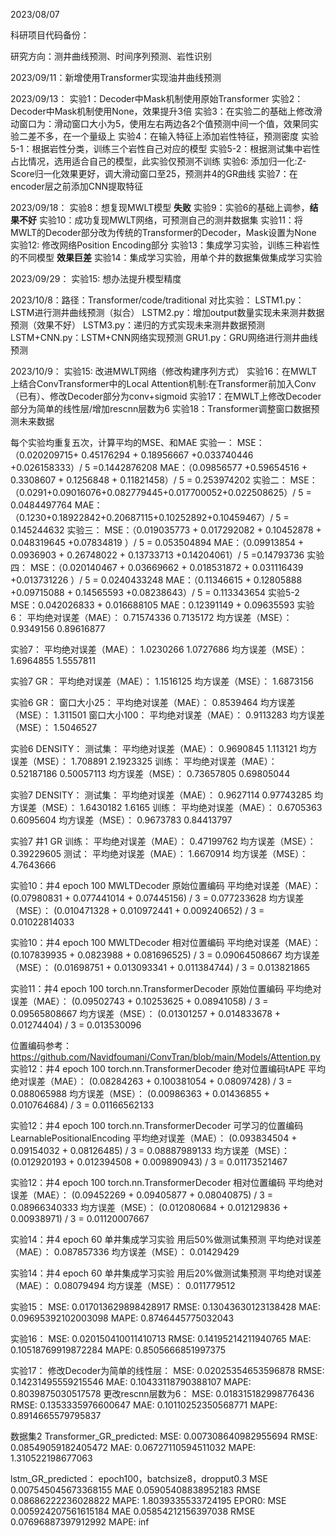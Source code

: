 2023/08/07

科研项目代码备份：

研究方向：测井曲线预测、时间序列预测、岩性识别

2023/09/11：新增使用Transformer实现油井曲线预测

2023/09/13：
实验1：Decoder中Mask机制使用原始Transformer
实验2：Decoder中Mask机制使用None，效果提升3倍
实验3：在实验二的基础上修改滑动窗口为：滑动窗口大小为5，使用左右两边各2个值预测中间一个值，效果同实验二差不多，在一个量级上
实验4：在输入特征上添加岩性特征，预测密度
实验5-1：根据岩性分类，训练三个岩性自己对应的模型
实验5-2：根据测试集中岩性占比情况，选用适合自己的模型，此实验仅预测不训练
实验6: 添加归一化:Z-Score归一化效果更好，调大滑动窗口至25，预测井4的GR曲线
实验7：在encoder层之前添加CNN提取特征

2023/09/18：
实验8：想复现MWLT模型 **失败**
实验9：实验6的基础上调参，**结果不好**
实验10：成功复现MWLT网络，可预测自己的测井数据集
实验11：将MWLT的Decoder部分改为传统的Transformer的Decoder，Mask设置为None
实验12: 修改网络Position Encoding部分
实验13：集成学习实验，训练三种岩性的不同模型  **效果巨差**
实验14：集成学习实验，用单个井的数据集做集成学习实验

2023/09/29：
实验15: 想办法提升模型精度

2023/10/8：路径：Transformer/code/traditional
对比实验：
LSTM1.py：LSTM进行测井曲线预测（拟合）
LSTM2.py：增加output数量实现未来测井数据预测（效果不好）
LSTM3.py：递归的方式实现未来测井数据预测
LSTM+CNN.py：LSTM+CNN网络实现预测
GRU1.py：GRU网络进行测井曲线预测

2023/10/9：
实验15: 改进MWLT网络（修改构建序列方式）
实验16：在MWLT上结合ConvTransformer中的Local Attention机制:在Transformer前加入Conv（已有）、修改Decoder部分为conv+sigmoid
实验17：在MWLT上修改Decoder部分为简单的线性层/增加rescnn层数为6
实验18：Transformer调整窗口数据预测未来数据




每个实验均重复五次，计算平均的MSE、和MAE
实验一：
MSE：（0.020209715+ 0.45176294 + 0.18956667 +0.033740446 +0.026158333）/ 5 =0.1442876208
MAE：（0.09856577 +0.59654516 + 0.3308607 + 0.1256848 + 0.11821458）/ 5 = 0.253974202
实验二：
MSE：（0.0291+0.09016076+0.082779445+0.017700052+0.022508625）/ 5 = 0.0484497764
MAE：（0.1230+0.18922842+0.20687115+0.10252892+0.10459467）/ 5 = 0.145244632
实验三：
MSE：（0.019035773 + 0.017292082 + 0.10452878 + 0.048319645 +0.07834819 ）/ 5 = 0.053504894
MAE：（0.09913854 + 0.0936903 + 0.26748022 + 0.13733713 +0.14204061）/ 5 =0.14793736
实验四：
MSE：（0.020140467 + 0.03669662 + 0.018531872 + 0.031116439 +0.013731226 ）/ 5 = 0.0240433248
MAE：（0.11346615 + 0.12805888 +0.09715088 + 0.14565593 +0.08238643）/ 5 = 0.113343654
实验5-2
MSE：0.042026833 + 0.016688105
MAE：0.12391149 + 0.09635593
实验6：
平均绝对误差（MAE）： 0.71574336   0.7135172
均方误差（MSE）： 0.9349156  0.89616877

实验7：
平均绝对误差（MAE）： 1.0230266  1.0727686
均方误差（MSE）： 1.6964855  1.5557811
 
实验7 GR：
平均绝对误差（MAE）： 1.1516125
均方误差（MSE）： 1.6873156

实验6 GR：
窗口大小25：
平均绝对误差（MAE）： 0.8539464 
均方误差（MSE）： 1.311501
窗口大小100：
平均绝对误差（MAE）： 0.9113283
均方误差（MSE）： 1.5046527

实验6 DENSITY：
测试集：
平均绝对误差（MAE）： 0.9690845  1.113121
均方误差（MSE）： 1.708891  2.1923325
训练：
平均绝对误差（MAE）： 0.52187186  0.50057113
均方误差（MSE）： 0.73657805  0.69805044

实验7 DENSITY：
测试集：
平均绝对误差（MAE）： 0.9627114  0.97743285
均方误差（MSE）： 1.6430182  1.6165
训练：
平均绝对误差（MAE）： 0.6705363  0.6095604
均方误差（MSE）： 0.9673783  0.84413797

实验7 井1 GR
训练：
平均绝对误差（MAE）： 0.47199762
均方误差（MSE）： 0.39229605
测试：
平均绝对误差（MAE）： 1.6670914
均方误差（MSE）： 4.7643666

实验10：井4  epoch 100   MWLTDecoder  原始位置编码
平均绝对误差（MAE）： (0.07980831 + 0.077441014 + 0.07445156) / 3 = 0.077233628
均方误差（MSE）： (0.010471328 + 0.010972441 + 0.009240652) / 3 = 0.01022814033

实验10：井4  epoch 100   MWLTDecoder  相对位置编码
平均绝对误差（MAE）： (0.107839935 + 0.0823988 + 0.081696525) / 3 = 0.09064508667
均方误差（MSE）： (0.01698751 + 0.013093341 + 0.011384744) / 3 = 0.013821865

实验11：井4  epoch 100   torch.nn.TransformerDecoder 原始位置编码
平均绝对误差（MAE）： (0.09502743 + 0.10253625 + 0.08941058) / 3 = 0.09565808667
均方误差（MSE）： (0.01301257 + 0.014833678 + 0.01274404) / 3 = 0.013530096

位置编码参考：https://github.com/Navidfoumani/ConvTran/blob/main/Models/Attention.py
实验12：井4 epoch 100  torch.nn.TransformerDecoder  绝对位置编码tAPE
平均绝对误差（MAE）： (0.08284263 + 0.100381054 + 0.08097428) / 3 = 0.088065988
均方误差（MSE）： (0.00986363 + 0.01436855 + 0.010764684) / 3 = 0.01166562133

实验12：井4 epoch 100  torch.nn.TransformerDecoder  可学习的位置编码LearnablePositionalEncoding
平均绝对误差（MAE）： (0.093834504 + 0.09154032 + 0.08126485) / 3 = 0.08887989133
均方误差（MSE）： (0.012920193 + 0.012394508 + 0.009890943) / 3 = 0.01173521467

实验12：井4 epoch 100  torch.nn.TransformerDecoder  相对位置编码
平均绝对误差（MAE）： (0.09452269 + 0.09405877 + 0.08040875) / 3 = 0.08966340333
均方误差（MSE）： (0.012080684 + 0.012129836 + 0.00938971) / 3 = 0.01120007667

实验14：井4 epoch 60 单井集成学习实验   用后50%做测试集预测
平均绝对误差（MAE）： 0.087857336
均方误差（MSE）： 0.01429429

实验14：井4 epoch 60 单井集成学习实验   用后20%做测试集预测
平均绝对误差（MAE）： 0.08079494
均方误差（MSE）： 0.011779512

实验15：
MSE: 0.017013629898428917
RMSE: 0.13043630123138428
MAE: 0.09695392102003098
MAPE: 0.8746445775032043

实验16：
MSE: 0.020150410011410713
RMSE: 0.14195214211940765
MAE: 0.10518769919872284
MAPE: 0.8505666851997375

实验17：
修改Decoder为简单的线性层：
MSE: 0.02025354653596878
RMSE: 0.14231495559215546
MAE: 0.10433118790388107
MAPE: 0.8039875030517578
更改rescnn层数为6：
MSE: 0.018315182998776436
RMSE: 0.1353335976600647
MAE: 0.10110252350568771
MAPE: 0.8914665579795837


数据集2
Transformer_GR_predicted:
MSE: 0.007308640982955694
RMSE: 0.08549059182405472
MAE: 0.06727110594511032
MAPE: 1.310522198677063


lstm_GR_predicted：
epoch100，batchsize8，dropput0.3
MSE 0.007545045673368155
MAE 0.05905408838952183
RMSE 0.08686222236028822
MAPE: 1.8039335533724195
EPOR0:
MSE 0.005924207561615184
MAE 0.05854212156397038
RMSE 0.07696887397912992
MAPE: inf

